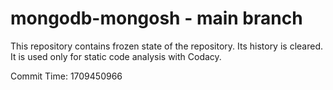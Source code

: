 # mongodb-mongosh - main branch

This repository contains frozen state of the repository.
Its history is cleared. It is used only for static code
analysis with Codacy.

Commit Time: 1709450966